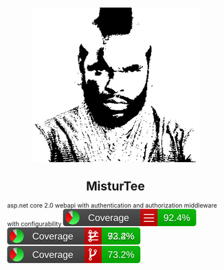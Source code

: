 <img src="https://raw.githubusercontent.com/abdulbeard/aspnet-core-webapi-auth-middleware/master/icon.jpg" style="display:block; margin: 0 auto;"></img>
<h1 style="text-align:center">MisturTee</h1>
asp.net core 2.0 webapi with authentication and authorization middleware with configurability


<img src="https://raw.githubusercontent.com/abdulbeard/aspnet-core-webapi-auth-middleware/master/BuildTools/Reports/badge_linecoverage.svg" />


<img src="https://raw.githubusercontent.com/abdulbeard/aspnet-core-webapi-auth-middleware/master/BuildTools/Reports/badge_combined.svg">


<img src="https://github.com/abdulbeard/aspnet-core-webapi-auth-middleware/blob/master/BuildTools/Reports/badge_branchcoverage.svg">